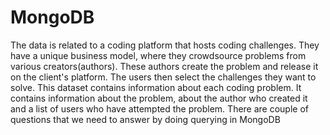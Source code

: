 # MongoDB


The data is related to a coding platform that hosts coding challenges. They have a unique business model, where they crowdsource problems from various creators(authors). These authors create the problem and release it on the client's platform. The users then select the challenges they want to solve.
This dataset contains information about each coding problem. It contains information about the problem, about the author who created it and a list of users who have attempted the problem.
There are couple of questions that we need to answer by doing querying in MongoDB
